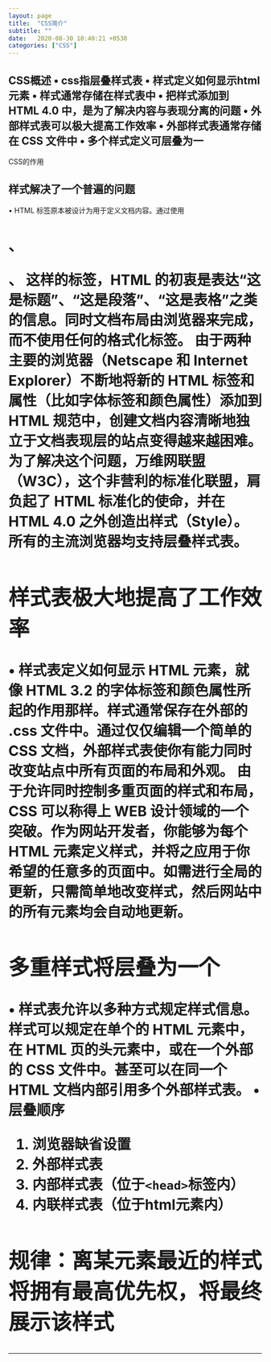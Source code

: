```yaml
---
layout: page
title:  "CSS简介"
subtitle: ""
date:   2020-08-30 10:40:21 +0530
categories: ["CSS"]
---
```


CSS概述
• css指层叠样式表
• 样式定义如何显示html元素
• 样式通常存储在样式表中
• 把样式添加到 HTML 4.0 中，是为了解决内容与表现分离的问题
• 外部样式表可以极大提高工作效率
• 外部样式表通常存储在 CSS 文件中
• 多个样式定义可层叠为一
---

CSS的作用
## 样式解决了一个普遍的问题
• HTML 标签原本被设计为用于定义文档内容。通过使用 <h1>、<p>、<table> 这样的标签，HTML 的初衷是表达“这是标题”、“这是段落”、“这是表格”之类的信息。同时文档布局由浏览器来完成，而不使用任何的格式化标签。
由于两种主要的浏览器（Netscape 和 Internet Explorer）不断地将新的 HTML 标签和属性（比如字体标签和颜色属性）添加到 HTML 规范中，创建文档内容清晰地独立于文档表现层的站点变得越来越困难。
为了解决这个问题，万维网联盟（W3C），这个非营利的标准化联盟，肩负起了 HTML 标准化的使命，并在 HTML 4.0 之外创造出样式（Style）。所有的主流浏览器均支持层叠样式表。
## 样式表极大地提高了工作效率
• 样式表定义如何显示 HTML 元素，就像 HTML 3.2 的字体标签和颜色属性所起的作用那样。样式通常保存在外部的 .css 文件中。通过仅仅编辑一个简单的 CSS 文档，外部样式表使你有能力同时改变站点中所有页面的布局和外观。
由于允许同时控制多重页面的样式和布局，CSS 可以称得上 WEB 设计领域的一个突破。作为网站开发者，你能够为每个 HTML 元素定义样式，并将之应用于你希望的任意多的页面中。如需进行全局的更新，只需简单地改变样式，然后网站中的所有元素均会自动地更新。
## 多重样式将层叠为一个
• 样式表允许以多种方式规定样式信息。样式可以规定在单个的 HTML 元素中，在 HTML 页的头元素中，或在一个外部的 CSS 文件中。甚至可以在同一个 HTML 文档内部引用多个外部样式表。
• 层叠顺序
1. 浏览器缺省设置
2. 外部样式表
3. 内部样式表（位于`<head>`标签内）
4. 内联样式表（位于html元素内）
## 规律：离某元素最近的样式将拥有最高优先权，将最终展示该样式
---